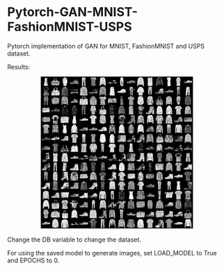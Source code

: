 # Pytorch-GAN-MNIST-FashionMNIST-USPS
Pytorch implementation of GAN for MNIST, FashionMNIST and USPS dataset.

Results:
<p align="center">
  <img src="/results/FashionMNIST.png" width="350" title="hover text">
</p>

Change the DB variable to change the dataset.

For using the saved model to generate images, set LOAD_MODEL to True and EPOCHS to 0.
